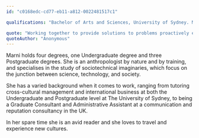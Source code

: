 ```yaml
---
id: "c0168edc-cd77-eb11-a812-0022481517c1"

qualifications: "Bachelor of Arts and Sciences, University of Sydney. Master of Applied Anthropology, Macquarie University. Master of International Business and Law, University of Sydney. Postgraduate Research Degree in Social and Cultural Anthropology, Oxford University"

quote: "Working together to provide solutions to problems proactively every day, for our clients and internally"
quoteAuthor: "Anonymous"
---
```


Marni holds four degrees, one Undergraduate degree and three Postgraduate degrees. She is an anthropologist by nature and by training, and specialises in the study of sociotechnical imaginaries, which focus on the junction between science, technology, and society.

She has a varied background when it comes to work, ranging from tutoring cross-cultural management and international business at both the Undergraduate and Postgraduate level at The University of Sydney, to being a Graduate Consultant and Administrative Assistant at a communication and reputation consultancy in the UK.

In her spare time she is an avid reader and she loves to travel and experience new cultures.
